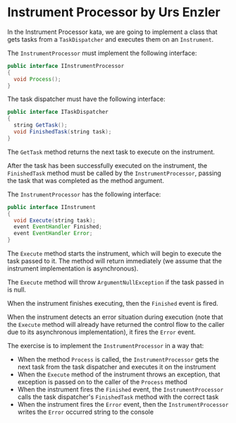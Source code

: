# Instrument Processor by Urs Enzler

In the Instrument Processor kata, we are going to implement a class that gets tasks from a `TaskDispatcher` and executes them on an `Instrument`.

The `InstrumentProcessor` must implement the following interface:

```java
public interface IInstrumentProcessor
{
  void Process();
}
```

The task dispatcher must have the following interface:

```java
public interface ITaskDispatcher
{
  string GetTask();
  void FinishedTask(string task);
}
```

The `GetTask` method returns the next task to execute on the instrument.

After the task has been successfully executed on the instrument, the `FinishedTask` method must be called by the `InstrumentProcessor`, passing the task that was completed as the method argument.

The `InstrumentProcessor` has the following interface:

```java
public interface IInstrument
{
  void Execute(string task);
  event EventHandler Finished;
  event EventHandler Error;
}
```

The `Execute` method starts the instrument, which will begin to execute the task passed to it. The method will return immediately (we assume that the instrument implementation is asynchronous).

The `Execute` method will throw `ArgumentNullException` if the task passed in is null.

When the instrument finishes executing, then the `Finished` event is fired.

When the instrument detects an error situation during execution (note that the `Execute` method will already have returned the control flow to the caller due to its asynchronous implementation), it fires the `Error` event.

The exercise is to implement the `InstrumentProcessor` in a way that:

- When the method `Process` is called, the `InstrumentProcessor` gets the next task from the task dispatcher and executes it on the instrument
- When the `Execute` method of the instrument throws an exception, that exception is passed on to the caller of the `Process` method
- When the instrument fires the `Finished` event, the `InstrumentProcessor` calls the task dispatcher's `FinishedTask` method with the correct task
- When the instrument fires the `Error` event, then the `InstrumentProcessor` writes the `Error` occurred string to the console
